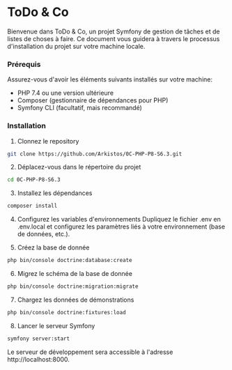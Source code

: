 # ToDo & Co

Bienvenue dans ToDo & Co, un projet Symfony de gestion de tâches et de listes de choses à faire. Ce document vous guidera à travers le processus d'installation du projet sur votre machine locale.

### Prérequis
Assurez-vous d'avoir les éléments suivants installés sur votre machine:

- PHP 7.4 ou une version ultérieure
- Composer (gestionnaire de dépendances pour PHP)
- Symfony CLI (facultatif, mais recommandé)

### Installation 
1. Clonnez le repository
```bash
git clone https://github.com/Arkistos/0C-PHP-P8-S6.3.git
```

2. Déplacez-vous dans le répertoire du projet
```bash
cd 0C-PHP-P8-S6.3
```

3. Installez les dépendances
```bash
composer install
```

4. Configurez les variables d'environnements
Dupliquez le fichier .env en .env.local et configurez les paramètres liés à votre environnement (base de données, etc.).

5. Créez la base de donnée
```bash
php bin/console doctrine:database:create
```

6. Migrez le schéma de la base de donnée 
```bash
php bin/console doctrine:migration:migrate
```

7. Chargez les données de démonstrations
```bash
php bin/console doctrine:fixtures:load
```

8. Lancer le serveur Symfony
```bash
symfony server:start
```

Le serveur de développement sera accessible à l'adresse http://localhost:8000.